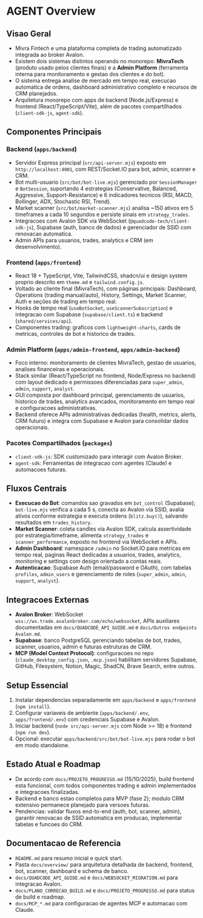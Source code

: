 # AGENT Overview

## Visao Geral
- Mivra Fintech e uma plataforma completa de trading automatizado integrada ao broker Avalon.
- Existem dois sistemas distintos operando no monorepo: **MivraTech** (produto usado pelos clientes finais) e a **Admin Platform** (ferramenta interna para monitoramento e gestao dos clientes e do bot).
- O sistema entrega analise de mercado em tempo real, execucao automatica de ordens, dashboard administrativo completo e recursos de CRM planejados.
- Arquitetura monorepo com apps de backend (Node.js/Express) e frontend (React/TypeScript/Vite), além de pacotes compartilhados (`client-sdk-js`, `agent-sdk`).

## Componentes Principais
### Backend (`apps/backend`)
- Servidor Express principal (`src/api-server.mjs`) exposto em `http://localhost:4001`, com REST/Socket.IO para bot, admin, scanner e CRM.
- Bot multi-usuario (`src/bot/bot-live.mjs`) gerenciado por `SessionManager` e `BotSession`, suportando 4 estrategias (Conservative, Balanced, Aggressive, Support-Resistance) e 6 indicadores tecnicos (RSI, MACD, Bollinger, ADX, Stochastic RSI, Trend).
- Market scanner (`src/bot/market-scanner.mjs`) analisa ~150 ativos em 5 timeframes a cada 10 segundos e persiste sinais em `strategy_trades`.
- Integracoes com Avalon SDK via WebSocket (`@quadcode-tech/client-sdk-js`), Supabase (auth, banco de dados) e gerenciador de SSID com renovacao automatica.
- Admin APIs para usuarios, trades, analytics e CRM (em desenvolvimento).

### Frontend (`apps/frontend`)
- React 18 + TypeScript, Vite, TailwindCSS, shadcn/ui e design system proprio descrito em `theme.md` e `tailwind.config.js`.
- Voltado ao cliente final (MivraTech), com páginas principais: Dashboard, Operations (trading manual/auto), History, Settings, Market Scanner, Auth e seções de trading em tempo real.
- Hooks de tempo real (`useBotSocket`, `useScannerSubscription`) e integracao com Supabase (`supabase/client.ts`) e backend (`shared/services/api`).
- Componentes trading: graficos com `lightweight-charts`, cards de metricas, controles de bot e historico de trades.

### Admin Platform (`apps/admin-frontend`, `apps/admin-backend`)
- Foco interno: monitoramento de clientes MivraTech, gestao de usuarios, analises financeiras e operacionais.
- Stack similar (React/TypeScript no frontend, Node/Express no backend) com layout dedicado e permissoes diferenciadas para `super_admin`, `admin`, `support`, `analyst`.
- GUI composta por dashboard principal, gerenciamento de usuarios, historico de trades, analytics avancados, monitoramento em tempo real e configuracoes administrativas.
- Backend oferece APIs administrativas dedicadas (health, metrics, alerts, CRM futuro) e integra com Supabase e Avalon para consolidar dados operacionais.

### Pacotes Compartilhados (`packages`)
- `client-sdk-js`: SDK customizado para interagir com Avalon Broker.
- `agent-sdk`: Ferramentas de integracao com agentes (Claude) e automacoes futuras.

## Fluxos Centrais
- **Execucao do Bot**: comandos sao gravados em `bot_control` (Supabase); `bot-live.mjs` verifica a cada 5 s, conecta ao Avalon via SSID, avalia ativos conforme estrategia e executa ordens (`blitz.buy()`), salvando resultados em `trades_history`.
- **Market Scanner**: coleta candles via Avalon SDK, calcula assertividade por estrategia/timeframe, alimenta `strategy_trades` e `scanner_performance`, exposto no frontend via WebSocket e APIs.
- **Admin Dashboard**: namespace `/admin` no Socket.IO para metricas em tempo real, paginas React dedicadas a usuarios, trades, analytics, monitoring e settings com design orientado a contas reais.
- **Autenticacao**: Supabase Auth (email/password e OAuth), com tabelas `profiles`, `admin_users` e gerenciamento de roles (`super_admin`, `admin`, `support`, `analyst`).

## Integracoes Externas
- **Avalon Broker**: WebSocket `wss://ws.trade.avalonbroker.com/echo/websocket`, APIs auxiliares documentadas em `docs/QUADCODE_API_GUIDE.md` e `docs/Outros endpoints Avalon.md`.
- **Supabase**: banco PostgreSQL gerenciando tabelas de bot, trades, scanner, usuarios, admin e futuras estruturas de CRM.
- **MCP (Model Context Protocol)**: configuracoes no repo (`claude_desktop_config.json`, `.mcp.json`) habilitam servidores Supabase, GitHub, Filesystem, Notion, Magic, ShadCN, Brave Search, entre outros.

## Setup Essencial
1. Instalar dependencias separadamente em `apps/backend` e `apps/frontend` (`npm install`).
2. Configurar variaveis de ambiente (`apps/backend/.env`, `apps/frontend/.env`) com credenciais Supabase e Avalon.
3. Iniciar backend (`node src/api-server.mjs` com Node >= 18) e frontend (`npm run dev`).
4. Opcional: executar `apps/backend/src/bot/bot-live.mjs` para rodar o bot em modo standalone.

## Estado Atual e Roadmap
- De acordo com `docs/PROJETO_PROGRESSO.md` (15/10/2025), build frontend esta funcional, com todos componentes trading e admin implementados e integracoes finalizadas.
- Backend e banco estao completos para MVP (fase 2); modulo CRM extensivo permanece planejado para versoes futuras.
- Pendencias: validar fluxos end-to-end (auth, bot, scanner, admin), garantir renovacao de SSID automatica em producao, implementar tabelas e funcoes do CRM.

## Documentacao de Referencia
- `README.md` para resumo inicial e quick start.
- Pasta `docs/overview/` para arquitetura detalhada de backend, frontend, bot, scanner, dashboard e schema de banco.
- `docs/QUADCODE_API_GUIDE.md` e `docs/WEBSOCKET_MIGRATION.md` para integracao Avalon.
- `docs/PLANO_CORRECAO_BUILD.md` e `docs/PROJETO_PROGRESSO.md` para status de build e roadmap.
- `docs/MCP_*.md` para configuracao de agentes MCP e automacao com Claude.
